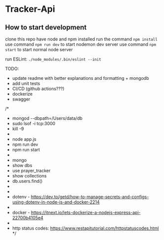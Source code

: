 # Tracker-Api

## How to start development
clone this repo
have node and npm installed
run the command `npm install`
use command `npm run dev` to start nodemon dev server
use command `npm start` to start normal node server

run ESLint: `./node_modules/.bin/eslint --init`

TODO:
* update readme with better explanations and formatting + mongodb
* add unit tests
* CI/CD (github actions???)
* dockerize
* swagger


/*
 * mongod --dbpath=/Users/data/db
 * sudo lsof -i tcp:3000 
 * kill -9 <PID> 
 * 
 * node app.js
 * npm run dev
 * npm run start
 * 
 * mongo
 * show dbs
 * use prayer_tracker
 * show collections
 * db.users.find()
 * 
 * 
 * dotenv - https://dev.to/getd/how-to-manage-secrets-and-configs-using-dotenv-in-node-js-and-docker-2214
 * 
 * docker - https://itnext.io/lets-dockerize-a-nodejs-express-api-22700b4105e4
 *
 * http status codes: https://www.restapitutorial.com/httpstatuscodes.html
 */

